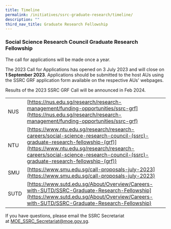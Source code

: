 ```yaml
---
title: Timeline
permalink: /initiatives/ssrc-graduate-research/timeline/
description: ""
third_nav_title: Graduate Research Fellowship
---
```


### **Social Science Research Council Graduate Research Fellowship**
The call for applications will be made once a year. 

The 2023 Call for Applications has opened on 3 July 2023 and will close on **1 September 2023**. Applications should be submitted to the host AUs using the SSRC GRF application form available on the respective AUs' webpages. 

Results of the 2023 SSRC GRF Call will be announced in Feb 2024.

|  |  |
|---|---|
| NUS |  [https://nus.edu.sg/research/research-management/funding-opportunities/ssrc-grf](https://nus.edu.sg/research/research-management/funding-opportunities/ssrc-grf)|
| NTU |  [https://www.ntu.edu.sg/research/research-careers/social-science-research-council-(ssrc)-graduate-research-fellowship-(grf)](https://www.ntu.edu.sg/research/research-careers/social-science-research-council-(ssrc)-graduate-research-fellowship-(grf))|
| SMU |  [https://www.smu.edu.sg/call-proposals-july-2023](https://www.smu.edu.sg/call-proposals-july-2023) |
| SUTD | [https://www.sutd.edu.sg/About/Overview/Careers-with-SUTD/SSRC-Graduate-Research-Fellowship](https://www.sutd.edu.sg/About/Overview/Careers-with-SUTD/SSRC-Graduate-Research-Fellowship) |


If you have questions, please email the SSRC Secretariat at [MOE\_SSRC\_Secretariat@moe.gov.sg](mailto:MOE_SSRC_Secretariat@moe.gov.sg).
